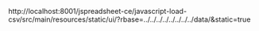 http://localhost:8001/jspreadsheet-ce/javascript-load-csv/src/main/resources/static/ui/?rbase=../../../../../../../../data/&static=true